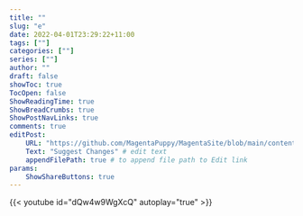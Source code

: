 ```yaml
---
title: ""
slug: "e"
date: 2022-04-01T23:29:22+11:00
tags: [""]
categories: [""]
series: [""]
author: ""
draft: false
showToc: true
TocOpen: false
ShowReadingTime: true
ShowBreadCrumbs: true
ShowPostNavLinks: true
comments: true
editPost:
    URL: "https://github.com/MagentaPuppy/MagentaSite/blob/main/content"
    Text: "Suggest Changes" # edit text
    appendFilePath: true # to append file path to Edit link
params:
    ShowShareButtons: true
---
```

{{< youtube id="dQw4w9WgXcQ" autoplay="true" >}}
